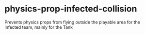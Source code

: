 # physics-prop-infected-collision
 Prevents physics props from flying outside the playable area for the infected team, mainly for the Tank
